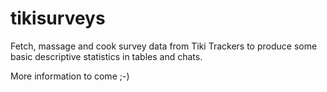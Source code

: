 # tikisurveys
Fetch, massage and cook survey data from Tiki Trackers to produce some basic descriptive statistics in tables and chats.

More information to come ;-)
